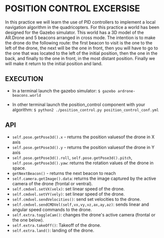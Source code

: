 # POSITION CONTROL EXCERSISE

In this practice we will learn the use of PID controllers to implement a local navigation algorithm in the quadricopters.
For this practice a world has been designed for the Gazebo simulator. This world has a 3D model of the AR.Drone and 5 beacons arranged in cross mode. The intention is to make the drone do the following route: the first beacon to visit is the one to the left of the drone, the next will be the one in front, then you will have to go to the one that was located to the left of the initial position, then the one in the back, and finally to the one in front, in the most distant position. Finally we will make it return to the initial position and land.


## EXECUTION

* In a terminal launch the gazebo simulator:
`$ gazebo ardrone-beacons.world`

* In other terminal launch the position_control component with your algorithm:
`$ python2 ./position_control.py position_control_conf.yml`


## API

* `self.pose.getPose3d().x` - returns the position values ​​of the drone in X axis
* `self.pose.getPose3d().y` - returns the position values ​​of the drone in Y axis
* `self.pose.getPose3d().roll`, `self.pose.getPose3d().pitch`, `self.pose.getPose3d().yaw`: returns the rotation values ​​of the drone in space.
* `getNextBeacon()` - returns the next beacon to reach
* `self.camera.getImage().data`: returns the image captured by the active camera of the drone (frontal or ventral).
* `self.cmdvel.setVX(velx)`: set linear speed of the drone.
* `self.cmdvel.setVY(vely)`: set linear speed of the drone.
* `self.cmdvel.sendVelocities()`: send set velocities to the drone.
* `self.cmdvel.sendCMDVel(self,vx,vy,vz,ax,ay,az)`: sends linear and angular speed commands to the drone.
* `self.extra.toggleCam()`: changes the drone's active camera (frontal or the one below).
* `self.extra.takeOff()`: Takeoff of the drone.
* `self.extra.land()`: landing of the drone.
